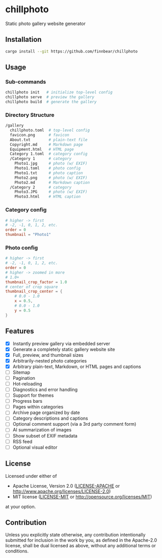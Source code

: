 # chillphoto
Static photo gallery website generator

## Installation
```sh
cargo install --git https://github.com/finnbear/chillphoto
```

## Usage

### Sub-commands
```sh
chillphoto init   # initialize top-level config
chillphoto serve  # preview the gallery
chillphoto build  # generate the gallery
```

### Directory Structure

```sh
/gallery
  chillphoto.toml  # top-level config
  favicon.png      # favicon
  About.txt        # plain-text file
  Copyright.md     # Markdown page
  Equipment.html   # HTML page
  Category 1.toml  # category config
  /Category 1      # category
    Photo1.jpg     # photo (w/ EXIF)
    Photo1.toml    # photo config
    Photo1.txt     # photo caption
    Photo2.png     # photo (w/ EXIF)
    Photo2.md      # Markdown caption
  /Category 2      # category
    Photo3.JPG     # photo (w/ EXIF)
    Photo3.html    # HTML caption
```

### Category config

```toml
# higher -> first
# -2, -1, 0, 1, 2, etc.
order = 0
thumbnail = "Photo1"
```

### Photo config

```toml
# higher -> first
# -2, -1, 0, 1, 2, etc.
order = 0
# higher -> zoomed in more
# 1.0+
thumbnail_crop_factor = 1.0
# center of crop square
thumbnail_crop_center = {
    # 0.0 - 1.0
    x = 0.5,
    # 0.0 - 1.0
    y = 0.5
}
```

## Features
- [x] Instantly preview gallery via embedded server
- [x] Generate a completely static gallery website site
- [x] Full, preview, and thumbnail sizes
- [x] Arbitrarily-nested photo categories
- [x] Arbitrary plain-text, Markdown, or HTML pages and captions
- [ ] Sitemap
- [ ] Pagination
- [ ] Hot-reloading
- [ ] Diagnostics and error handling
- [ ] Support for themes
- [ ] Progress bars
- [ ] Pages within categories
- [ ] Archive page organized by date
- [ ] Category descriptions and captions
- [ ] Optional comment support (via a 3rd party comment form)
- [ ] AI summarization of images
- [ ] Show subset of EXIF metadata
- [ ] RSS feed
- [ ] Optional visual editor

## License

Licensed under either of

 * Apache License, Version 2.0
   ([LICENSE-APACHE](LICENSE-APACHE) or http://www.apache.org/licenses/LICENSE-2.0)
 * MIT license
   ([LICENSE-MIT](LICENSE-MIT) or http://opensource.org/licenses/MIT)

at your option.

## Contribution

Unless you explicitly state otherwise, any contribution intentionally submitted
for inclusion in the work by you, as defined in the Apache-2.0 license, shall be
dual licensed as above, without any additional terms or conditions.